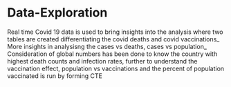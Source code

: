 # Data-Exploration
Real time Covid 19 data is used to bring insights into the analysis where
two tables are created differentiating the covid deaths and covid vaccinations_
More insights in analysisng the cases vs deaths, cases vs population_
Consideration of global numbers has been done to know the country with highest death counts and infection rates,
further to understand the vaccination effect, population vs vaccinations and the percent of population vaccinated is run by forming CTE
